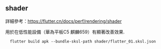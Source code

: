 ## shader

詳細參考：https://flutter.cn/docs/perf/rendering/shader

用於在低性能設備（華為平板C5 麒麟659）有顯著改善效果.

```
  flutter build apk --bundle-sksl-path shader/flutter_01.sksl.json
```

